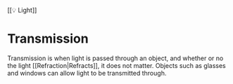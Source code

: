 [[💡 Light]]
# Transmission
Transmission is when light is passed through an object, and whether or no the light [[Refraction|Refracts]], it does not matter. Objects such as glasses and windows can allow light to be transmitted through.